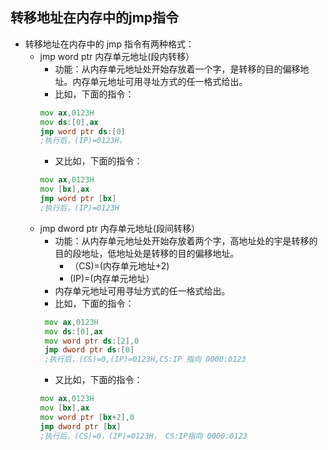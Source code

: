 ## 转移地址在内存中的jmp指令
- 转移地址在内存中的 jmp 指令有两种格式：
  - jmp word ptr 内存单元地址(段内转移）
    - 功能：从内存单元地址处开始存放着一个字，是转移的目的偏移地址。内存单元地址可用寻址方式的任一格式给出。
    - 比如，下面的指令：
    ```asm
    mov ax,0123H 
    mov ds:[0],ax 
    jmp word ptr ds:[0]
    ;执行后，(IP)=0123H。
    ```
    - 又比如，下面的指令：
    ```asm
    mov ax,0123H 
    mov [bx],ax
    jmp word ptr [bx]
    ;执行后，(IP)=0123H
    ```
  - jmp dword ptr 内存单元地址(段间转移）
    - 功能：从内存单元地址处开始存放着两个字，高地址处的宇是转移的目的段地址，低地址处是转移的目的偏移地址。
      - （CS)=(内存单元地址+2)
      - (IP)=(内存单元地址）
    - 内存单元地址可用寻址方式的任一格式给出。
    - 比如，下面的指令：
    ```asm
     mov ax,0123H 
     mov ds:[0],ax
     mov word ptr ds:[2],0 
     jmp dword ptr ds:[0]
     ;执行后，(CS)=0,(IP)=0123H,CS:IP 指向 0000:0123
     ```
    - 又比如，下面的指令：
    ```asm
    mov ax,0123H 
    mov [bx],ax
    mov word ptr [bx+2],0 
    jmp dword ptr [bx]
    ;执行后，(CS)=0，(IP)=0123H， CS:IP指向 0000:0123
    ```